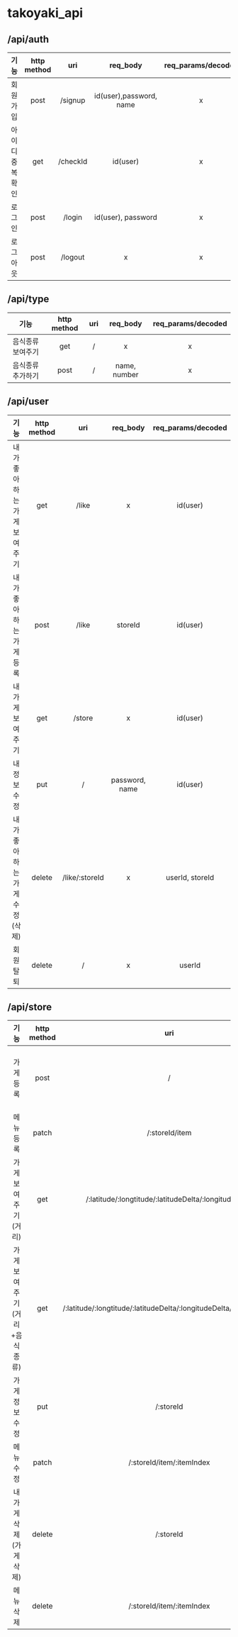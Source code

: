 # takoyaki_api

## /api/auth
|기능|http method|uri|req_body|req_params/decodes|
|:---:|:---:|:---:|:---:|:---:|
|회원가입|post| /signup|id(user),password, name|x|
|아이디 중복확인|get|/checkId|id(user)|x|
|로그인|post| /login|id(user), password|x|
|로그아웃|post| /logout|x|x|

## /api/type
|기능|http method|uri|req_body|req_params/decoded|
|:---:|:---:|:---:|:---:|:---:|
|음식종류보여주기|get|/|x|x|
|음식종류추가하기|post|/|name, number|x|

## /api/user
|기능|http method|uri|req_body|req_params/decoded|
|:---:|:---:|:---:|:---:|:---:|
|내가좋아하는가게  보여주기|get|/like|x|id(user)|
|내가좋아하는가게  등록|post|/like|storeId|id(user)|
|내가게보여주기|get|/store|x|id(user)|
|내정보수정|put|/|password, name|id(user)|
|내가좋아하는가게  수정(삭제)|delete| /like/:storeId|x|userId, storeId|
|회원탈퇴|delete|/|x|userId|


## /api/store
|기능|http method|uri|req_body|req_params/decoded|
|:---:|:---:|:---:|:---:|:---:|
|가게등록|post|/|title,  type,  location: {address,  latitude,  longitude},  time,  description|id(user)  (내가게등록위해)|
|메뉴등록|patch|/:storeId/item|menu, price, photo|storeId|
|가게보여주기(거리)|get| /:latitude/:longtitude/:latitudeDelta/:longitudeDelta|x|latitude, longtitude, latitudeDelta, longitudeDelta|
|가게보여주기(거리+음식종류)|get| /:latitude/:longtitude/:latitudeDelta/:longitudeDelta/:typeNumber|x|latitude, longtitude, latitudeDelta, longitudeDelta, typeNumber|
|가게정보수정|put|/:storeId|title, type, location:{address, latitude,  longitude}, time, description|storeId|
|메뉴수정|patch|/:storeId/item/:itemIndex|menu, price, photo|storeId, itemIndex|
|내가게삭제(가게삭제)|delete|/:storeId|x|storeId,id(userId)|
|메뉴삭제|delete| /:storeId/item/:itemIndex|x|storeId, itemIndex|
